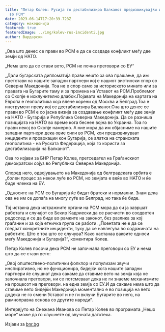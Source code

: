 ```yaml
---
title: "Петар Колев: Русија го дестабилизира Балканот предизвикувајќи инциденти
  во РСМ"
date: 2023-06-14T17:20:39.723Z
category: македонија
featured: true
featuredImage: ../img/kolev-rus-incidenti.jpg
author: Вардарски
---
```

„Ова што денес се прави во РСМ е да се создаде конфликт меѓу две земји од НАТО.

„Нема што да се стави вето, РСМ не почна преговори со ЕУ“

„Дали бугарската дипломатија прави нешто за ова прашање, да им претстави на нашите западни партнери кој е нашиот вистински спор со Северна Македонија. Тоа не е спор само за историското минато или за правата на Бугарите таму и за промена на Уставот на РСМ.Проблемот со Скопје е исклучително длабок.Појавата на Македонија на картата на Европа е геополитика која влече корени од Москва и Белград.Тоа е инструмент преку кој се дестабилизира Балканот.Она што денес се прави во РСМ е со јасна визија за создавање конфликт меѓу две земји на НАТО - Бугарија и Република Северна Македонија. Да се ​​разниша позицијата на НАТО во време кога беснее војна во Украина. Тоа го прави некој во Скопје намерно. А ние мора да им објасниме на нашите западни партнери дека овие сили во РСМ, кои предизвикуваат инциденти и провокации кон Бугарија, се алатка на странската геополитика - на Руската Федерација, која го користи за дестабилизација на Балканот“.

Ова го изјави за БНР Петар Колев, претседател на Граѓанскиот демократски сојуз во Република Северна Македонија.

Според него, одвојувањето на Македонија од белградската орбита е „болен процес за некои луѓе во РСМ, но земјата е веќе во НАТО и ќе биде членка на ЕУ.

„Односите на РСМ со Бугарија ќе бидат братски и нормални. Знам дека ова не им се допаѓа на многу луѓе во Белград, но така ќе биде.

Тој истакна дека истражните органи на РСМ мора да си ја завршат работата и случајот со Бекир Кадриески да се расчисти во соодветен редослед и се да биде во рамките на законот, без разлика за кој граѓанин и за која етничка група се работи.
„Поентата не е да се гледаат конкретните инциденти, туку да се навлегува во содржината на работите. Што е тоа што се случува? Како настанаа ваквите односи меѓу Македонија и Бугарија?“, коментира Колев.

Петар Колев посочи дека РСМ не започнала преговори со ЕУ и нема што да се стави вето:

„Овој општествено-политички фолклор и популизам звучи инспиративно, но не функционира, бидејќи кога нашите западни партнери ќе слушнат дека сакаме да ставиме вето на земја која не започнала преговори, ни се потсмеваат дека не ги знаеме механизмите на процесот на преговори. на една земја со ЕУ.И да сакаме нема што да ставиме вето бидејќи Македонија моментално е во позиција на вето додека не го смени Уставот и не ги вклучи Бугарите во него, на рамноправна основа со другите народи“.

Интервјуто на Снежана Иванова со Петар Колев во програмата „Нешо море“ може да го слушнете од звучната датотека.

Изјави за [bnr.bg](https://bnr.bg/)